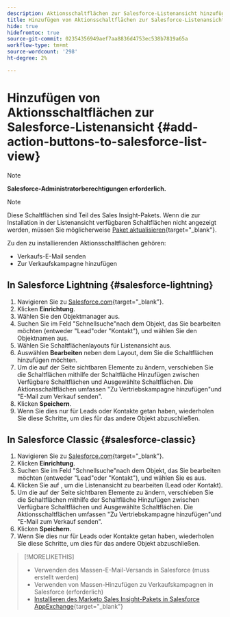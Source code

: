 ```yaml
---
description: Aktionsschaltflächen zur Salesforce-Listenansicht hinzufügen - Marketo-Dokumente - Produktdokumentation
title: Hinzufügen von Aktionsschaltflächen zur Salesforce-Listenansicht
hide: true
hidefromtoc: true
source-git-commit: 02354356949aef7aa8836d4753ec538b7819a65a
workflow-type: tm+mt
source-wordcount: '298'
ht-degree: 2%

---
```


# Hinzufügen von Aktionsschaltflächen zur Salesforce-Listenansicht {#add-action-buttons-to-salesforce-list-view}

>[!NOTE]
>
>**Salesforce-Administratorberechtigungen erforderlich.**

>[!NOTE]
>
>Diese Schaltflächen sind Teil des Sales Insight-Pakets. Wenn die zur Installation in der Listenansicht verfügbaren Schaltflächen nicht angezeigt werden, müssen Sie möglicherweise [Paket aktualisieren](/help/marketo/product-docs/marketo-sales-insight/msi-for-salesforce/upgrading/upgrading-your-msi-package.md){target="_blank"}.

Zu den zu installierenden Aktionsschaltflächen gehören:

* Verkaufs-E-Mail senden
* Zur Verkaufskampagne hinzufügen

## In Salesforce Lightning {#salesforce-lightning}

1. Navigieren Sie zu [Salesforce.com](https://salesforce.com){target="_blank"}.
1. Klicken **Einrichtung**.
1. Wählen Sie den Objektmanager aus.
1. Suchen Sie im Feld &quot;Schnellsuche&quot;nach dem Objekt, das Sie bearbeiten möchten (entweder &quot;Lead&quot;oder &quot;Kontakt&quot;), und wählen Sie den Objektnamen aus.
1. Wählen Sie Schaltflächenlayouts für Listenansicht aus.
1. Auswählen **Bearbeiten** neben dem Layout, dem Sie die Schaltflächen hinzufügen möchten.
1. Um die auf der Seite sichtbaren Elemente zu ändern, verschieben Sie die Schaltflächen mithilfe der Schaltfläche Hinzufügen zwischen Verfügbare Schaltflächen und Ausgewählte Schaltflächen. Die Aktionsschaltflächen umfassen &quot;Zu Vertriebskampagne hinzufügen&quot;und &quot;E-Mail zum Verkauf senden&quot;.
1. Klicken **Speichern**.
1. Wenn Sie dies nur für Leads oder Kontakte getan haben, wiederholen Sie diese Schritte, um dies für das andere Objekt abzuschließen.

## In Salesforce Classic {#salesforce-classic}

1. Navigieren Sie zu [Salesforce.com](https://salesforce.com){target="_blank"}.
1. Klicken **Einrichtung**.
1. Suchen Sie im Feld &quot;Schnellsuche&quot;nach dem Objekt, das Sie bearbeiten möchten (entweder &quot;Lead&quot;oder &quot;Kontakt&quot;), und wählen Sie es aus.
1. Klicken Sie auf , um die Listenansicht zu bearbeiten (Lead oder Kontakt).
1. Um die auf der Seite sichtbaren Elemente zu ändern, verschieben Sie die Schaltflächen mithilfe der Schaltfläche Hinzufügen zwischen Verfügbare Schaltflächen und Ausgewählte Schaltflächen. Die Aktionsschaltflächen umfassen &quot;Zu Vertriebskampagne hinzufügen&quot;und &quot;E-Mail zum Verkauf senden&quot;.
1. Klicken **Speichern**.
1. Wenn Sie dies nur für Leads oder Kontakte getan haben, wiederholen Sie diese Schritte, um dies für das andere Objekt abzuschließen.

>[!MORELIKETHIS]
>
>* Verwenden des Massen-E-Mail-Versands in Salesforce (muss erstellt werden)
>* Verwenden von Massen-Hinzufügen zu Verkaufskampagnen in Salesforce (erforderlich)
>* [Installieren des Marketo Sales Insight-Pakets in Salesforce AppExchange](/help/marketo/product-docs/marketo-sales-insight/msi-for-salesforce/installation/install-marketo-sales-insight-package-in-salesforce-appexchange.md){target="_blank"}
